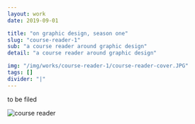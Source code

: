 ```yaml
---
layout: work
date: 2019-09-01

title: "on graphic design, season one"
slug: "course-reader-1"
sub: "a course reader around graphic design"
detail: "a course reader around graphic design"

img: "/img/works/course-reader-1/course-reader-cover.JPG"
tags: []
divider: "|"
---
```


to be filed

![course reader](/img/works/course-reader-1/course-reader-cover.JPG)
